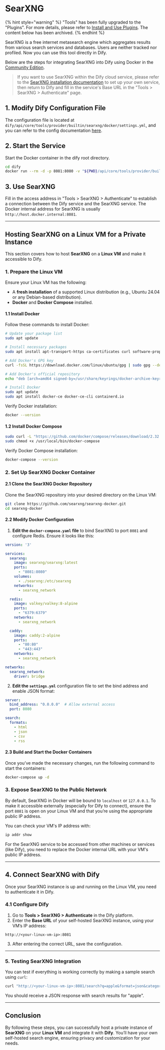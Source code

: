 # SearXNG

{% hint style="warning" %}
"Tools" has been fully upgraded to the "Plugins". For more details, please refer to [Install and Use Plugins](https://docs.dify.ai/plugins/quick-start/install-plugins). The content below has been archived.
{% endhint %}

SearXNG is a free internet metasearch engine which aggregates results from various search services and databases. Users are neither tracked nor profiled. Now you can use this tool directly in Dify.

Below are the steps for integrating SearXNG into Dify using Docker in the [Community Edition](https://docs.dify.ai/getting-started/install-self-hosted/docker-compose).

> If you want to use SearXNG within the Dify cloud service, please refer to the [SearXNG installation documentation](https://docs.searxng.org/admin/installation.html) to set up your own service, then return to Dify and fill in the service's Base URL in the "Tools > SearXNG > Authenticate" page.

## 1. Modify Dify Configuration File

The configuration file is located at `dify/api/core/tools/provider/builtin/searxng/docker/settings.yml`, and you can refer to the config documentation [here](https://docs.searxng.org/admin/settings/index.html).

## 2. Start the Service

Start the Docker container in the dify root directory.

```bash
cd dify
docker run --rm -d -p 8081:8080 -v "${PWD}/api/core/tools/provider/builtin/searxng/docker:/etc/searxng" searxng/searxng
```

## 3. Use SearXNG

Fill in the access address in "Tools > SearXNG > Authenticate" to establish a connection between the Dify service and the SearXNG service. The Docker internal address for SearXNG is usually `http://host.docker.internal:8081`.

---

## Hosting SearXNG on a Linux VM for a Private Instance

This section covers how to host **SearXNG** on a **Linux VM** and make it accessible to Dify.

### 1. Prepare the Linux VM

Ensure your Linux VM has the following:

- A **fresh installation** of a supported Linux distribution (e.g., Ubuntu 24.04 or any Debian-based distribution).
- **Docker** and **Docker Compose** installed.

#### 1.1 Install Docker

Follow these commands to install Docker:

```bash
# Update your package list
sudo apt update

# Install necessary packages
sudo apt install apt-transport-https ca-certificates curl software-properties-common

# Add Docker's GPG key
curl -fsSL https://download.docker.com/linux/ubuntu/gpg | sudo gpg --dearmor -o /usr/share/keyrings/docker-archive-keyring.gpg

# Add Docker's official repository
echo "deb [arch=amd64 signed-by=/usr/share/keyrings/docker-archive-keyring.gpg] https://download.docker.com/linux/ubuntu $(lsb_release -cs) stable" | sudo tee /etc/apt/sources.list.d/docker.list > /dev/null

# Install Docker
sudo apt update
sudo apt install docker-ce docker-ce-cli containerd.io
```

Verify Docker installation:

```bash
docker --version
```

#### 1.2 Install Docker Compose

```bash
sudo curl -L "https://github.com/docker/compose/releases/download/2.32.1/docker-compose-$(uname -s)-$(uname -m)" -o /usr/local/bin/docker-compose
sudo chmod +x /usr/local/bin/docker-compose
```

Verify Docker Compose installation:

```bash
docker-compose --version
```

### 2. Set Up SearXNG Docker Container

#### 2.1 Clone the SearXNG Docker Repository

Clone the SearXNG repository into your desired directory on the Linux VM:

```bash
git clone https://github.com/searxng/searxng-docker.git
cd searxng-docker
```

#### 2.2 Modify Docker Configuration

1. **Edit the `docker-compose.yaml` file** to bind SearXNG to port `8081` and configure Redis. Ensure it looks like this:

```yaml
version: '3'

services:
  searxng:
    image: searxng/searxng:latest
    ports:
      - "8081:8080"
    volumes:
      - ./searxng:/etc/searxng
    networks:
      - searxng_network

  redis:
    image: valkey/valkey:8-alpine
    ports:
      - "6379:6379"
    networks:
      - searxng_network

  caddy:
    image: caddy:2-alpine
    ports:
      - "80:80"
      - "443:443"
    networks:
      - searxng_network

networks:
  searxng_network:
    driver: bridge
```

2. **Edit the `settings.yml`** configuration file to set the bind address and enable JSON format:

```yaml
server:
  bind_address: "0.0.0.0"  # Allow external access
  port: 8080

search:
  formats:
    - html
    - json
    - csv
    - rss
```

#### 2.3 Build and Start the Docker Containers

Once you’ve made the necessary changes, run the following command to start the containers:

```bash
docker-compose up -d
```

### 3. Expose SearXNG to the Public Network

By default, SearXNG in Docker will be bound to `localhost` or `127.0.0.1`. To make it accessible externally (especially for Dify to connect), ensure the port `8081` is open on your Linux VM and that you’re using the appropriate public IP address.

You can check your VM's IP address with:

```bash
ip addr show
```

For the SearXNG service to be accessed from other machines or services (like Dify), you need to replace the Docker internal URL with your VM's public IP address.

---

## 4. Connect SearXNG with Dify

Once your SearXNG instance is up and running on the Linux VM, you need to authenticate it in Dify.

### 4.1 Configure Dify

1. Go to **Tools > SearXNG > Authenticate** in the Dify platform.
2. Enter the **Base URL** of your self-hosted SearXNG instance, using your VM’s IP address:

```text
http://<your-linux-vm-ip>:8081
```

3. After entering the correct URL, save the configuration.

---

### 5. Testing SearXNG Integration

You can test if everything is working correctly by making a sample search using `curl`:

```bash
curl "http://<your-linux-vm-ip>:8081/search?q=apple&format=json&categories=general"
```

You should receive a JSON response with search results for "apple".

---

## Conclusion

By following these steps, you can successfully host a private instance of **SearXNG** on your **Linux VM** and integrate it with **Dify**. You’ll have your own self-hosted search engine, ensuring privacy and customization for your needs.
